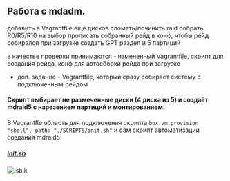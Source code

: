 Работа с mdadm.
----------------------
добавить в Vagrantfile еще дисков
сломать/починить raid
собрать R0/R5/R10 на выбор 
прописать собранный рейд в конф, чтобы рейд собирался при загрузке
создать GPT раздел и 5 партиций

в качестве проверки принимаются - измененный Vagrantfile, скрипт для создания рейда, конф для автосборки рейда при загрузке
* доп. задание - Vagrantfile, который сразу собирает систему с подключенным рейдом

#### Скрипт выбирает не размеченные диски (4 диска из 5) и создаёт mdraid5 с нарезением партиций и монтированием.
В Vagrantfle область для подключения скрипта `box.vm.provision "shell", path: "./SCRIPTS/init.sh"`
и сам скрипт автоматизации создания mdraid5
##### [init.sh](https://github.com/kyourselfer/OTUS_LinuxAdmin201804/blob/master/lesson2_mdraid/SCRIPTS/init.sh)
![lsblk](https://github.com/kyourselfer/OTUS_LinuxAdmin201804/blob/master/lesson2_mdraid/lsblk.jpeg)
